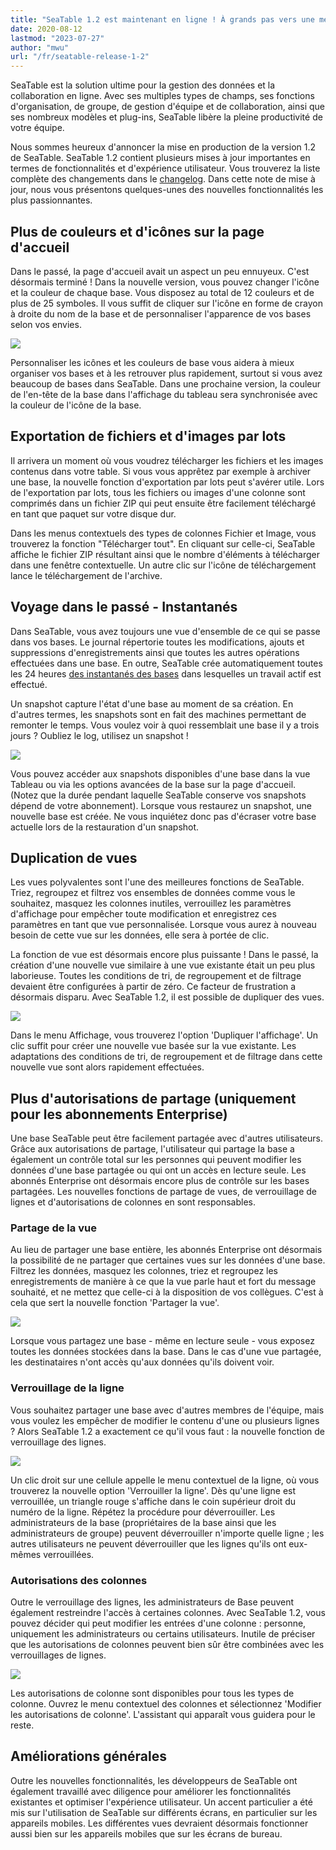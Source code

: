 ```yaml
---
title: "SeaTable 1.2 est maintenant en ligne ! À grands pas vers une meilleure gestion des données - SeaTable"
date: 2020-08-12
lastmod: "2023-07-27"
author: "mwu"
url: "/fr/seatable-release-1-2"
---
```


SeaTable est la solution ultime pour la gestion des données et la collaboration en ligne. Avec ses multiples types de champs, ses fonctions d'organisation, de groupe, de gestion d'équipe et de collaboration, ainsi que ses nombreux modèles et plug-ins, SeaTable libère la pleine productivité de votre équipe.

Nous sommes heureux d'annoncer la mise en production de la version 1.2 de SeaTable. SeaTable 1.2 contient plusieurs mises à jour importantes en termes de fonctionnalités et d'expérience utilisateur. Vous trouverez la liste complète des changements dans le [changelog](https://seatable.io/fr/docs/changelog/version-1-2/). Dans cette note de mise à jour, nous vous présentons quelques-unes des nouvelles fonctionnalités les plus passionnantes.

## Plus de couleurs et d'icônes sur la page d'accueil

Dans le passé, la page d'accueil avait un aspect un peu ennuyeux. C'est désormais terminé ! Dans la nouvelle version, vous pouvez changer l'icône et la couleur de chaque base. Vous disposez au total de 12 couleurs et de plus de 25 symboles. Il vous suffit de cliquer sur l'icône en forme de crayon à droite du nom de la base et de personnaliser l'apparence de vos bases selon vos envies.

![](https://seatable.io/wp-content/uploads/2020/08/baseColorAndIcon-711x501.jpg)

Personnaliser les icônes et les couleurs de base vous aidera à mieux organiser vos bases et à les retrouver plus rapidement, surtout si vous avez beaucoup de bases dans SeaTable. Dans une prochaine version, la couleur de l'en-tête de la base dans l'affichage du tableau sera synchronisée avec la couleur de l'icône de la base.

## Exportation de fichiers et d'images par lots

Il arrivera un moment où vous voudrez télécharger les fichiers et les images contenus dans votre table. Si vous vous apprêtez par exemple à archiver une base, la nouvelle fonction d'exportation par lots peut s'avérer utile. Lors de l'exportation par lots, tous les fichiers ou images d'une colonne sont comprimés dans un fichier ZIP qui peut ensuite être facilement téléchargé en tant que paquet sur votre disque dur.

Dans les menus contextuels des types de colonnes Fichier et Image, vous trouverez la fonction "Télécharger tout". En cliquant sur celle-ci, SeaTable affiche le fichier ZIP résultant ainsi que le nombre d'éléments à télécharger dans une fenêtre contextuelle. Un autre clic sur l'icône de téléchargement lance le téléchargement de l'archive.

## Voyage dans le passé - Instantanés

Dans SeaTable, vous avez toujours une vue d'ensemble de ce qui se passe dans vos bases. Le journal répertorie toutes les modifications, ajouts et suppressions d'enregistrements ainsi que toutes les autres opérations effectuées dans une base. En outre, SeaTable crée automatiquement toutes les 24 heures [des instantanés des bases](https://seatable.io/fr/docs/historie-und-versionen/speichern-der-aktuellen-base-als-snapshot/) dans lesquelles un travail actif est effectué.

Un snapshot capture l'état d'une base au moment de sa création. En d'autres termes, les snapshots sont en fait des machines permettant de remonter le temps. Vous voulez voir à quoi ressemblait une base il y a trois jours ? Oubliez le log, utilisez un snapshot !

![](https://seatable.io/wp-content/uploads/2020/08/Snapshots.png)

Vous pouvez accéder aux snapshots disponibles d'une base dans la vue Tableau ou via les options avancées de la base sur la page d'accueil. (Notez que la durée pendant laquelle SeaTable conserve vos snapshots dépend de votre abonnement). Lorsque vous restaurez un snapshot, une nouvelle base est créée. Ne vous inquiétez donc pas d'écraser votre base actuelle lors de la restauration d'un snapshot.

## Duplication de vues

Les vues polyvalentes sont l'une des meilleures fonctions de SeaTable. Triez, regroupez et filtrez vos ensembles de données comme vous le souhaitez, masquez les colonnes inutiles, verrouillez les paramètres d'affichage pour empêcher toute modification et enregistrez ces paramètres en tant que vue personnalisée. Lorsque vous aurez à nouveau besoin de cette vue sur les données, elle sera à portée de clic.

La fonction de vue est désormais encore plus puissante ! Dans le passé, la création d'une nouvelle vue similaire à une vue existante était un peu plus laborieuse. Toutes les conditions de tri, de regroupement et de filtrage devaient être configurées à partir de zéro. Ce facteur de frustration a désormais disparu. Avec SeaTable 1.2, il est possible de dupliquer des vues.

![](https://seatable.io/wp-content/uploads/2020/08/duplicate_view.png)

Dans le menu Affichage, vous trouverez l'option 'Dupliquer l'affichage'. Un clic suffit pour créer une nouvelle vue basée sur la vue existante. Les adaptations des conditions de tri, de regroupement et de filtrage dans cette nouvelle vue sont alors rapidement effectuées.

## Plus d'autorisations de partage (uniquement pour les abonnements Enterprise)

Une base SeaTable peut être facilement partagée avec d'autres utilisateurs. Grâce aux autorisations de partage, l'utilisateur qui partage la base a également un contrôle total sur les personnes qui peuvent modifier les données d'une base partagée ou qui ont un accès en lecture seule. Les abonnés Enterprise ont désormais encore plus de contrôle sur les bases partagées. Les nouvelles fonctions de partage de vues, de verrouillage de lignes et d'autorisations de colonnes en sont responsables.

### Partage de la vue

Au lieu de partager une base entière, les abonnés Enterprise ont désormais la possibilité de ne partager que certaines vues sur les données d'une base. Filtrez les données, masquez les colonnes, triez et regroupez les enregistrements de manière à ce que la vue parle haut et fort du message souhaité, et ne mettez que celle-ci à la disposition de vos collègues. C'est à cela que sert la nouvelle fonction 'Partager la vue'.

![](https://seatable.io/wp-content/uploads/2020/08/share_view.png)

Lorsque vous partagez une base - même en lecture seule - vous exposez toutes les données stockées dans la base. Dans le cas d'une vue partagée, les destinataires n'ont accès qu'aux données qu'ils doivent voir.

### Verrouillage de la ligne

Vous souhaitez partager une base avec d'autres membres de l'équipe, mais vous voulez les empêcher de modifier le contenu d'une ou plusieurs lignes ? Alors SeaTable 1.2 a exactement ce qu'il vous faut : la nouvelle fonction de verrouillage des lignes.

![](https://seatable.io/wp-content/uploads/2020/08/lock_row.png)

Un clic droit sur une cellule appelle le menu contextuel de la ligne, où vous trouverez la nouvelle option 'Verrouiller la ligne'. Dès qu'une ligne est verrouillée, un triangle rouge s'affiche dans le coin supérieur droit du numéro de la ligne. Répétez la procédure pour déverrouiller. Les administrateurs de la base (propriétaires de la base ainsi que les administrateurs de groupe) peuvent déverrouiller n'importe quelle ligne ; les autres utilisateurs ne peuvent déverrouiller que les lignes qu'ils ont eux-mêmes verrouillées.

### Autorisations des colonnes

Outre le verrouillage des lignes, les administrateurs de Base peuvent également restreindre l'accès à certaines colonnes. Avec SeaTable 1.2, vous pouvez décider qui peut modifier les entrées d'une colonne : personne, uniquement les administrateurs ou certains utilisateurs. Inutile de préciser que les autorisations de colonnes peuvent bien sûr être combinées avec les verrouillages de lignes.

![](https://seatable.io/wp-content/uploads/2020/08/column_permission.png)

Les autorisations de colonne sont disponibles pour tous les types de colonne. Ouvrez le menu contextuel des colonnes et sélectionnez 'Modifier les autorisations de colonne'. L'assistant qui apparaît vous guidera pour le reste.

## Améliorations générales

Outre les nouvelles fonctionnalités, les développeurs de SeaTable ont également travaillé avec diligence pour améliorer les fonctionnalités existantes et optimiser l'expérience utilisateur. Un accent particulier a été mis sur l'utilisation de SeaTable sur différents écrans, en particulier sur les appareils mobiles. Les différentes vues devraient désormais fonctionner aussi bien sur les appareils mobiles que sur les écrans de bureau.

